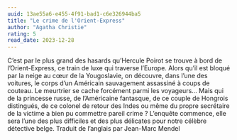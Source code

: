 ```yaml
---
uuid: 13ae55a6-e455-4f91-bad1-c6e326944ba5
title: "Le crime de l'Orient-Express"
author: "Agatha Christie"
rating: 5
read_date: 2023-12-28
---
```


C’est par le plus grand des hasards qu’Hercule Poirot se trouve à bord de l’Orient-Express, ce train de luxe qui traverse l’Europe. Alors qu’il est bloqué par la neige au cœur de la Yougoslavie, on découvre, dans l’une des voitures, le corps d’un Américain sauvagement assassiné à coups de couteau. Le meurtrier se cache forcément parmi les voyageurs... Mais qui de la princesse russe, de l’Américaine fantasque, de ce couple de Hongrois distingués, de ce colonel de retour des Indes ou même du propre secrétaire de la victime a bien pu commettre pareil crime ? L’enquête commence, elle sera l’une des plus difficiles et des plus délicates pour notre célèbre détective belge. Traduit de l’anglais par Jean-Marc Mendel